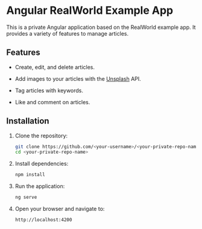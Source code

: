 # Angular RealWorld Example App

This is a private Angular application based on the RealWorld example app. It provides a variety of features to manage articles.

## Features

- Create, edit, and delete articles.
- Add images to your articles with the [Unsplash](https://unsplash.com/fr) API.

- Tag articles with keywords.
- Like and comment on articles.

## Installation

1. Clone the repository:

   ```bash
   git clone https://github.com/<your-username>/<your-private-repo-name>.git
   cd <your-private-repo-name>

   ```

2. Install dependencies:

   ```bash
   npm install

   ```

3. Run the application:

   ```bash
   ng serve

   ```

4. Open your browser and navigate to:

   ```bash
   http://localhost:4200
   ```
